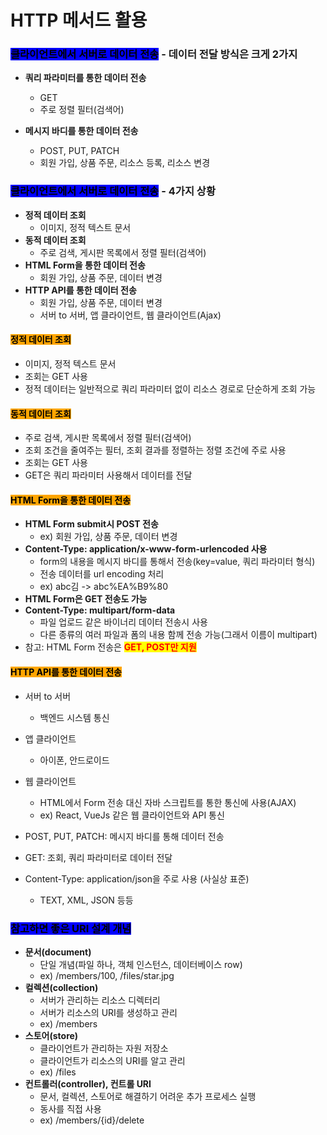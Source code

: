 # HTTP 메서드 활용

### <mark style="background-color:blue;">클라이언트에서 서버로 데이터 전송</mark> - 데이터 전달 방식은 크게 2가지

* **쿼리 파라미터를 통한 데이터 전송**
  * GET
  * 주로 정렬 필터(검색어)
*   **메시지 바디를 통한 데이터 전송**

    * POST, PUT, PATCH
    * 회원 가입, 상품 주문, 리소스 등록, 리소스 변경



### <mark style="background-color:blue;">클라이언트에서 서버로 데이터 전송</mark> - 4가지 상황

* **정적 데이터 조회**
  * 이미지, 정적 텍스트 문서
* **동적 데이터 조회**
  * 주로 검색, 게시판 목록에서 정렬 필터(검색어)
* **HTML Form을 통한 데이터 전송**
  * 회원 가입, 상품 주문, 데이터 변경
* **HTTP API를 통한 데이터 전송**
  * 회원 가입, 상품 주문, 데이터 변경
  * 서버 to 서버, 앱 클라이언트, 웹 클라이언트(Ajax)





#### <mark style="background-color:orange;">**정적 데이터 조회**</mark>

* 이미지, 정적 텍스트 문서
* 조회는 GET 사용
* 정적 데이터는 일반적으로 쿼리 파라미터 없이 리소스 경로로 단순하게 조회 가능

#### <mark style="background-color:orange;">**동적 데이터 조회**</mark>

* 주로 검색, 게시판 목록에서 정렬 필터(검색어)
* 조회 조건을 줄여주는 필터, 조회 결과를 정렬하는 정렬 조건에 주로 사용
* 조회는 GET 사용
* GET은 쿼리 파라미터 사용해서 데이터를 전달

#### <mark style="background-color:orange;">**HTML Form을 통한 데이터 전송**</mark>

* **HTML Form submit시 POST 전송**
  * ex) 회원 가입, 상품 주문, 데이터 변경
* **Content-Type: application/x-www-form-urlencoded 사용**
  * form의 내용을 메시지 바디를 통해서 전송(key=value, 쿼리 파라미터 형식)
  * 전송 데이터를 url encoding 처리
  * ex) abc김 -> abc%EA%B9%80
* **HTML Form은 GET 전송도 가능**
* **Content-Type: multipart/form-data**
  * 파일 업로드 같은 바이너리 데이터 전송시 사용
  * 다른 종류의 여러 파일과 폼의 내용 함께 전송 가능(그래서 이름이 multipart)
* 참고: HTML Form 전송은 <mark style="color:red;">**GET, POST만 지원**</mark>

#### <mark style="background-color:orange;">**HTTP API를 통한 데이터 전송**</mark>

* 서버 to 서버
  * 백엔드 시스템 통신
* 앱 클라이언트
  * 아이폰, 안드로이드
* 웹 클라이언트
  * HTML에서 Form 전송 대신 자바 스크립트를 통한 통신에 사용(AJAX)
  * ex) React, VueJs 같은 웹 클라이언트와 API 통신
* POST, PUT, PATCH: 메시지 바디를 통해 데이터 전송
* GET: 조회, 쿼리 파라미터로 데이터 전달
*   Content-Type: application/json을 주로 사용 (사실상 표준)

    * TEXT, XML, JSON 등등



### <mark style="background-color:blue;">참고하면 좋은 URI 설계 개념</mark>

* **문서(document)**
  * 단일 개념(파일 하나, 객체 인스턴스, 데이터베이스 row)
  * ex) /members/100, /files/star.jpg
* **컬렉션(collection)**
  * 서버가 관리하는 리소스 디렉터리
  * 서버가 리소스의 URI를 생성하고 관리&#x20;
  * ex) /members
* **스토어(store)**
  * 클라이언트가 관리하는 자원 저장소
  * 클라이언트가 리소스의 URI를 알고 관리
  * ex) /files
* **컨트롤러(controller), 컨트롤 URI**
  * 문서, 컬렉션, 스토어로 해결하기 어려운 추가 프로세스 실행
  * 동사를 직접 사용
  * ex) /members/{id}/delete
